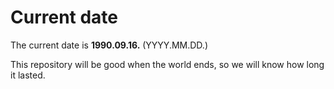# Current date

The current date is **1990.09.16.** (YYYY.MM.DD.)

This repository will be good when the world ends, so we will know how long it lasted.